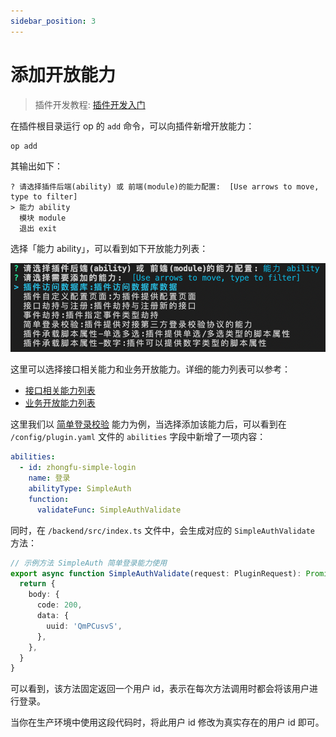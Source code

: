 ```yaml
---
sidebar_position: 3
---
```


# 添加开放能力

> 插件开发教程: [插件开发入门](../../examples/videos/start.mdx)

在插件根目录运行 op 的 `add` 命令，可以向插件新增开放能力：

```
op add
```

其输出如下：

```
? 请选择插件后端(ability) 或 前端(module)的能力配置:  [Use arrows to move, type to filter]
> 能力 ability
  模块 module
  退出 exit
```

选择「能力 ability」，可以看到如下开放能力列表：

![](./images/ability.png)

这里可以选择接口相关能力和业务开放能力。详细的能力列表可以参考：

- [接口相关能力列表](../abilities/api/index.md)
- [业务开放能力列表](../abilities/bussiness/index.md)

这里我们以 [简单登录校验](../abilities/bussiness/simple-auth.md) 能力为例，当选择添加该能力后，可以看到在 `/config/plugin.yaml` 文件的 `abilities` 字段中新增了一项内容：

```yaml title="/config/plugin.yaml"
abilities:
  - id: zhongfu-simple-login
    name: 登录
    abilityType: SimpleAuth
    function:
      validateFunc: SimpleAuthValidate
```

同时，在 `/backend/src/index.ts` 文件中，会生成对应的 `SimpleAuthValidate` 方法：

```ts title="/backend/src/index.ts"
// 示例方法 SimpleAuth 简单登录能力使用
export async function SimpleAuthValidate(request: PluginRequest): Promise<PluginResponse> {
  return {
    body: {
      code: 200,
      data: {
        uuid: 'QmPCusvS',
      },
    },
  }
}
```

可以看到，该方法固定返回一个用户 id，表示在每次方法调用时都会将该用户进行登录。

当你在生产环境中使用这段代码时，将此用户 id 修改为真实存在的用户 id 即可。
